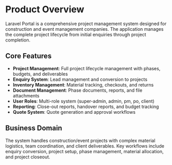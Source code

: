 # Product Overview

Laravel Portal is a comprehensive project management system designed for construction and event management companies. The application manages the complete project lifecycle from initial enquiries through project completion.

## Core Features

- **Project Management**: Full project lifecycle management with phases, budgets, and deliverables
- **Enquiry System**: Lead management and conversion to projects
- **Inventory Management**: Material tracking, checkouts, and returns
- **Document Management**: Phase documents, reports, and file attachments
- **User Roles**: Multi-role system (super-admin, admin, pm, po, client)
- **Reporting**: Close-out reports, handover reports, and budget tracking
- **Quote System**: Quote generation and approval workflows

## Business Domain

The system handles construction/event projects with complex material logistics, team coordination, and client deliverables. Key workflows include enquiry conversion, project setup, phase management, material allocation, and project closeout.
